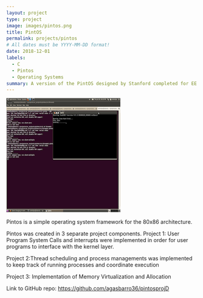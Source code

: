 ```yaml
---
layout: project
type: project
image: images/pintos.png
title: PintOS
permalink: projects/pintos
# All dates must be YYYY-MM-DD format!
date: 2018-12-01
labels:
  - C
  - Pintos
  - Operating Systems
summary: A version of the PintOS designed by Stanford completed for EE 468.
---
```


<img class="ui medium right floated rounded image" src="../images/pintos.png">

Pintos is a simple operating system framework for the 80x86 architecture. 

Pintos was created in 3 separate project components.
Project 1: User Program System Calls and interrupts were implemented in order for user programs to interface with the kernel layer.
          
Project 2:Thread scheduling and process managements was implemented to keep track of running processes and coordinate    execution
  
Project 3: Implementation of Memory Virtualization and Allocation

 
 
Link to GitHub repo: https://github.com/agasbarro36/pintosprojD
